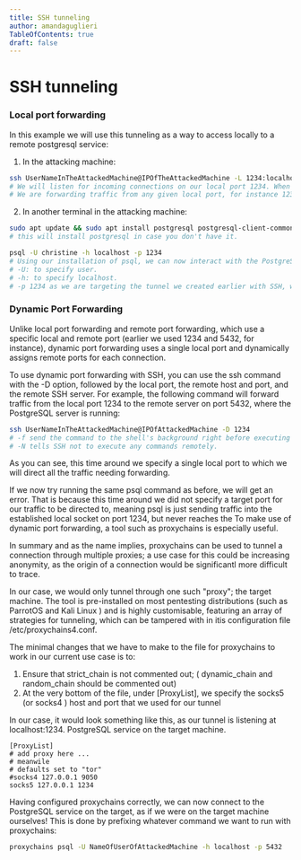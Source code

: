```yaml
---
title: SSH tunneling
author: amandaguglieri
TableOfContents: true
draft: false
---
```


# SSH tunneling

### Local port forwarding 

In this example we will use this tunneling as a way to access locally to a remote postgresql service: 

1. In the attacking machine:

```bash
ssh UserNameInTheAttackedMachine@IPOfTheAttackedMachine -L 1234:localhost:5432 
# We will listen for incoming connections on our local port 1234. When a client connects to our local port, the SSH client will forward the connection to the remote server on port 22. This allows the local client to access services on the remote server as if they were running on the local machine.
# We are forwarding traffic from any given local port, for instance 1234, to the port on which PostgreSQL is listening, namely 5432, on the remote server. We therefore specify port 1234 to the left of localhost, and 5432 to the right, indicating the target port.
```

2. In another terminal in the attacking machine:

```bash
sudo apt update && sudo apt install postgresql postgresql-client-common 
# this will install postgresql in case you don't have it.

psql -U christine -h localhost -p 1234
# Using our installation of psql, we can now interact with the PostgreSQL service running locally on the target machine:
# -U: to specify user.
# -h: to specify localhost. 
# -p 1234 as we are targeting the tunnel we created earlier with SSH, we need to specify which is the port the tunnel is listening on.
```

### Dynamic Port Forwarding

Unlike local port forwarding and remote port forwarding, which use a specific local and remote port (earlier we used 1234 and 5432, for instance), dynamic port forwarding uses a single local port and dynamically assigns remote ports for each connection.

To use dynamic port forwarding with SSH, you can use the ssh command with the -D option, followed by the local port, the remote host and port, and the remote SSH server. For example, the following command will forward traffic from the local port 1234 to the remote server on port 5432, where the PostgreSQL server is running:

```bash
ssh UserNameInTheAttackedMachine@IPOfAttackedMachine -D 1234 
# -f send the command to the shell's background right before executing it remotely
# -N tells SSH not to execute any commands remotely.
```

As you can see, this time around we specify a single local port to which we will direct all the traffic needing forwarding. 

If we now try running the same psql command as before, we will get an error. That is because this time around we did not specify a target port for our traffic to be directed to, meaning psql is just sending traffic into the established local socket on port 1234, but never reaches the To make use of dynamic port forwarding, a tool such as proxychains is especially useful. 

In summary and as the name implies, proxychains can be used to tunnel a connection through multiple proxies; a use case for this could be increasing anonymity, as the origin of a connection would be significantl more difficult to trace. 

In our case, we would only tunnel through one such "proxy"; the target machine. The tool is pre-installed on most pentesting distributions (such as ParrotOS and Kali Linux ) and is highly customisable, featuring an array of strategies for tunneling, which can be tampered with in itis configuration file /etc/proxychains4.conf.

The minimal changes that we have to make to the file for proxychains to work in our current use case is to:

1. Ensure that strict_chain is not commented out; ( dynamic_chain and random_chain should be commented out)
2. At the very bottom of the file, under [ProxyList], we specify the socks5 (or socks4 ) host and port that we used for our tunnel

In our case, it would look something like this, as our tunnel is listening at localhost:1234. 
PostgreSQL service on the target machine.

```
[ProxyList]
# add proxy here ...
# meanwile
# defaults set to "tor"
#socks4 127.0.0.1 9050
socks5 127.0.0.1 1234
```

Having configured proxychains correctly, we can now connect to the PostgreSQL service on the target, as if we were on the target machine ourselves! This is done by prefixing whatever command we want to run with proxychains:

```bash
proxychains psql -U NameOfUserOfAttackedMachine -h localhost -p 5432
```


